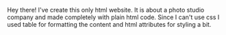 Hey there! I've create this only html website. It is about a photo studio company and made completely with plain html code. Since I can't use css I used table for formatting the content and html attributes for styling a bit.
